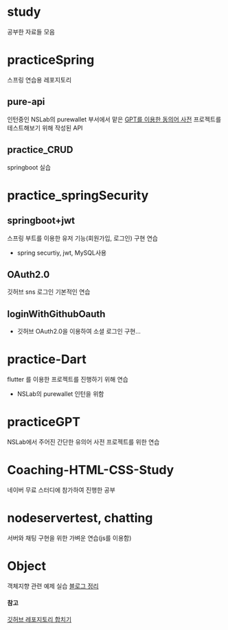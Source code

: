 # study

공부한 자료들 모음

# practiceSpring
스프링 연습용 레포지토리

## pure-api
인턴중인 NSLab의 purewallet 부서에서 맡은 [GPT를 이용한 동의어 사전](https://github.com/freemoon99/practiceGPT) 프로젝트를 테스트해보기 위해 작성된 API

## practice_CRUD
springboot 실습


# practice_springSecurity

## springboot+jwt
스프링 부트를 이용한 유저 기능(회원가입, 로그인) 구현 연습
- spring securtiy, jwt, MySQL사용
## OAuth2.0
깃허브 sns 로그인 기본적인 연습

## loginWithGithubOauth
- 깃허브 OAuth2.0을 이용하여 소셜 로그인 구현...

# practice-Dart
flutter 를 이용한 프로젝트를 진행하기 위해 연습
- NSLab의 purewallet 인턴을 위함

# practiceGPT
NSLab에서 주어진 간단한 유의어 사전 프로젝트를 위한 연습

# Coaching-HTML-CSS-Study
네이버 무료 스터디에 참가하여 진행한 공부

# nodeservertest, chatting
서버와 채팅 구현을 위한 가벼운 연습(js를 이용함)

# Object
객체지향 관련 예제 실습
[블로그 정리](https://velog.io/@freemoon99/%EC%98%A4%EB%B8%8C%EC%A0%9D%ED%8A%B8-%EC%B1%85%EC%9D%84-%ED%86%B5%ED%95%9C-%EA%B0%9D%EC%B2%B4%EC%A7%80%ED%96%A5-%EC%9E%85%EB%AC%B8)


#### 참고
[깃허브 레포지토리 합치기](https://velog.io/@ejayjeon/Github-Repository%EB%93%A4-%EA%B9%94%EB%81%94%ED%95%98%EA%B2%8C-%ED%95%98%EB%82%98%EB%A1%9C-%ED%95%A9%EC%B9%98%EA%B8%B0)
